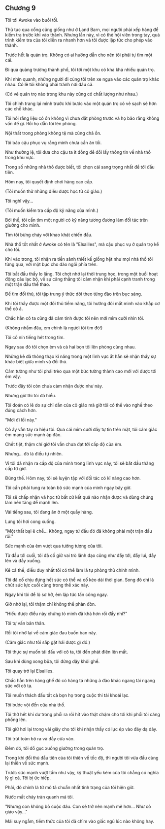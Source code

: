 ## Chương 9

Tôi tới Awoke vào buổi tối.

Thủ tục qua cổng cũng giống như ở Land Barn, mọi người phải xếp hàng để kiểm tra trước khi vào thành. Nhưng lần này, vì có thẻ hội viên trong tay, quá trình kiểm tra của tôi diễn ra nhanh hơn và tôi được lập tức cho phép vào thành.

Trước hết là quán trọ. Không có ai hướng dẫn cho nên tôi phải tự tìm một cái.

Đi qua quảng trường thành phố, tôi tới một khu có kha khá nhiều quán trọ.

Khi nhìn quanh, những người đi cùng tôi trên xe ngựa vào các quán trọ khác nhau. Có lẽ tôi không phải tránh nơi đâu cả.

(Có vẻ quán trọ nào trong khu này cũng có chất lượng như nhau.)

Tôi chỉnh trang lại mình trước khi bước vào một quán trọ có vẻ sạch sẽ hơn các chỗ khác.

Tôi hỏi rằng liệu có ổn không vì chưa đặt phòng trước và họ bảo rằng không vấn đề gì. Rồi họ dẫn tôi lên phòng.

Nội thất trong phòng không tệ mà cũng chả ổn.

Tôi bảo cậu phục vụ rằng mình chưa cần ăn tối.

Như thường lệ, tôi đưa cho cậu ta ít đồng để đổi lấy thông tin về nhà thổ trong khu vực.

Trong số những nhà thổ được biết, tôi chọn cái sang trọng nhất để tới đầu tiên.

Hôm nay, tôi quyết định chơi hàng cao cấp.

(Tôi muốn thử những điều được học từ cô giáo.)

Tôi nghĩ vậy...

(Tôi muốn kiểm tra cấp độ kỹ năng của mình.)

Bởi thế, tôi cần tìm một người có kỹ năng tương đương làm đối tác trên giường cho mình.

Tim tôi bừng cháy với khao khát chiến đấu.

Nhà thổ tốt nhất ở Awoke có tên là "Elsailles", mà cậu phục vụ ở quán trọ kể cho tôi.

Khi vào trong, tôi nhận ra tiền sảnh thiết kế giống hệt như mọi nhà thổ tôi từng qua, với một bục cho đào ngồi phía trên.

Tôi bắt đầu thấy lo lắng. Tôi chợt nhớ lại thời trung học, trong một buổi hoạt động câu lạc bộ, về sự căng thẳng tôi cảm nhận khi phải cạnh tranh trong một trận đấu thể thao.

Để tìm đối thủ, tôi tập trung ý thức dõi theo từng đào trên bục sáng.

Khi tôi thấy được một đối thủ tiềm năng, tôi hướng đôi mắt mình vào khắp cơ thể cô ả.

Chắc hẳn cô ta cũng đã cảm tính được tôi nên mới mỉm cười nhìn tôi.

(Không nhầm đâu, em chính là người tôi tìm đó!)

Tôi cố nín tiếng hét trong tim.

Ngay sau đó tôi chọn ẻm và cả hai bọn tôi lên phòng cùng nhau.

Những kẻ đã thông thạo kĩ năng trong một lĩnh vực ắt hẳn sẽ nhận thấy sự khác biệt giữa mình và đối thủ.

Cảm tưởng như tôi phải trèo qua một bức tường thành cao mới với được tới ẻm vậy.

Trước đây tôi còn chưa cảm nhận được như này.

Nhưng giờ thì tôi đã hiểu.

Tôi đoán có lẽ do sự chỉ dẫn của cô giáo mà giờ tôi có thể vào nghề theo đúng cách hơn.

"Mời đi lối này."

Cô ấy vẫn tay ra hiệu tôi. Qua cái mỉm cười đầy tự tin trên mặt, tôi cảm giác ẻm mang sức mạnh áp đảo.

Chết tiệt, thậm chí giờ tôi vẫn chưa đạt tới cấp độ của ẻm.

Nhưng... đó là điều tự nhiên.

Vì tôi đã nhận ra cấp độ của mình trong lĩnh vực này, tôi sẽ bắt đầu thăng cấp từ giờ.

Đúng thế. Hôm nay, tôi sẽ luyện tập với đối tác có kĩ năng cao hơn.

Tôi cần phải tung ra toàn bộ sức mạnh của mình ngay bây giờ.

Tôi sẽ chấp nhận và học từ bất cứ kết quả nào nhận được và dùng chúng làm nền tảng để mạnh lên.

Vài tiếng sau, tôi đang ăn ở một quầy hàng.

Lưng tôi hơi cong xuống.

"Một thất bại ê chề... Không, ngay từ đầu đó đã không phải một trận đấu rồi."

Sức mạnh của ẻm vượt qua tưởng tượng của tôi.

Từ đầu tới cuối, tôi đã cố giữ vai trò lãnh đạo cũng như đẩy tới, đẩy lui, đẩy lên và đẩy xuống.

Kể cả thế, điều duy nhất tôi có thể làm là tự phòng thủ chính mình.

Tôi đã cố chịu đựng hết sức có thể và cố kéo dài thời gian. Song đó chỉ là chút sức lực cuối cùng trong thể xác này.

Ngay khi tôi để lộ sơ hở, ẻm lập tức tấn công ngay.

Giờ nhớ lại, tôi thậm chí không thể phản đòn.

"Hiểu được điều này chứng tỏ mình đã khá hơn rồi đấy nhỉ?"

Tôi tự vấn bản thân.

Rồi tôi nhớ lại về cảm giác đau buồn ban nãy.

(Cảm giác như tôi sắp gặt hái được gì đó.)

Tôi thực sự muốn tái đấu với cô ta, tôi đến phát điên lên mất.

Sau khi dùng xong bữa, tôi đứng dậy khỏi ghế.

Tôi quay trở lại Elsailles.

Chắc hẳn trên hàng ghế đó có hàng tá những ả đào khác ngang tài ngang sức với cô ta.

Tôi muốn thách đấu tất cả bọn họ trong cuộc thi tài khoái lạc.

Tôi bước vội đến cửa nhà thổ.

Tôi thở hết khí dư trong phổi ra rồi hít vào thật chậm cho tới khi phổi tôi căng phồng lên.

Tôi giữ hơi lại trong vài giây cho tới khi nhận thấy có lực ép vào đáy dạ dày.

Tôi trút toàn bộ ra và đẩy cửa vào.

Đêm đó, tôi đổ gục xuống giường trong quán trọ.

Trong khi đối thủ đầu tiên của tôi thiên về tốc độ, thì người tôi vừa đấu cùng lại thiên về sức mạnh.

Trước sức mạnh vượt tầm như vậy, kỹ thuật yếu kém của tôi chẳng có nghĩa lý gì cả. Tôi bị ức hiếp.

Phải, đó chính là từ mô tả chuẩn nhất tình trạng của tôi hiện giờ.

Nước mắt chảy tràn quanh má tôi.

"Nhưng con không bỏ cuộc đâu. Con sẽ trở nên mạnh mẽ hơn... Như cô giáo vậy..."

Mải suy ngẫm, tiềm thức của tôi đã chìm vào giấc ngủ lúc nào không hay.